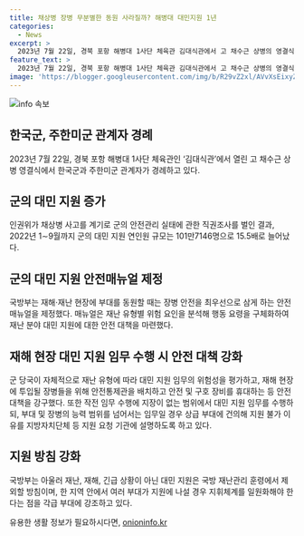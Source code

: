 ```yaml
---
title: 채상병 장병 무분별한 동원 사라질까? 해병대 대민지원 1년
categories:
  - News
excerpt: >
  2023년 7월 22일, 경북 포항 해병대 1사단 체육관 김대식관에서 고 채수근 상병의 영결식이 열렸다. 채상병이 수해 실종자 수색에 참여한 후 순직한지 1년이 지난 가운데, 인권위는 군의 대민 지원 증가에 대해 우려를 표명했다. 군 당국은 장병 안전을 최우선으로 삼는 매뉴얼을 제정하고 대민 지원 임무의 위험성을 평가하며, 국방부는 지역 내 여러 부대의 지원할 경우 일원화된 지휘체계를 강조했다.
feature_text: >
  2023년 7월 22일, 경북 포항 해병대 1사단 체육관 김대식관에서 고 채수근 상병의 영결식이 열렸다. 채상병이 수해 실종자 수색에 참여한 후 순직한지 1년이 지난 가운데, 인권위는 군의 대민 지원 증가에 대해 우려를 표명했다. 군 당국은 장병 안전을 최우선으로 삼는 매뉴얼을 제정하고 대민 지원 임무의 위험성을 평가하며, 국방부는 지역 내 여러 부대의 지원할 경우 일원화된 지휘체계를 강조했다.
image: 'https://blogger.googleusercontent.com/img/b/R29vZ2xl/AVvXsEixyZcFfHzMRdzZMjFBmAUKJYCLCGyLL1o632UiGVXcaFdKo_bkvkuCioo0uUKlGfBVcT3P84aROyZIXSBEx3Aw5nCQ3pTgDom1WDC4m8eifvWiAmWEEVb4x6G_l8C0QH225ldMjyaFvpxGEBGNO37VmDTDMHGhJPq73UglMfDca1-0aw/s1600/blogspot.png'
---
```


<p><img src="https://blogger.googleusercontent.com/img/b/R29vZ2xl/AVvXsEixyZcFfHzMRdzZMjFBmAUKJYCLCGyLL1o632UiGVXcaFdKo_bkvkuCioo0uUKlGfBVcT3P84aROyZIXSBEx3Aw5nCQ3pTgDom1WDC4m8eifvWiAmWEEVb4x6G_l8C0QH225ldMjyaFvpxGEBGNO37VmDTDMHGhJPq73UglMfDca1-0aw/s1600/blogspot.png" alt="info 속보" /></p>

<h2 data-ke-size="size26">한국군, 주한미군 관계자 경례</h2>

<p data-ke-size="size16">2023년 7월 22일, 경북 포항 해병대 1사단 체육관인 ‘김대식관’에서 열린 고 채수근 상병 영결식에서 한국군과 주한미군 관계자가 경례하고 있다.</p>

<h2 data-ke-size="size26">군의 대민 지원 증가</h2>

<p data-ke-size="size16">인권위가 채상병 사고를 계기로 군의 안전관리 실태에 관한 직권조사를 벌인 결과, 2022년 1∼9월까지 군의 대민 지원 연인원 규모는 101만7146명으로 15.5배로 늘어났다.</p>

<h2 data-ke-size="size26">군의 대민 지원 안전매뉴얼 제정</h2>

<p data-ke-size="size16">국방부는 재해·재난 현장에 부대를 동원할 때는 장병 안전을 최우선으로 삼게 하는 안전매뉴얼을 제정했다. 매뉴얼은 재난 유형별 위험 요인을 분석해 행동 요령을 구체화하여 재난 분야 대민 지원에 대한 안전 대책을 마련했다.</p>

<h2 data-ke-size="size26">재해 현장 대민 지원 임무 수행 시 안전 대책 강화</h2>

<p data-ke-size="size16">군 당국이 자체적으로 재난 유형에 따라 대민 지원 임무의 위험성을 평가하고, 재해 현장에 투입될 장병들을 위해 안전통제관을 배치하고 안전 및 구호 장비를 휴대하는 등 안전 대책을 강구했다. 또한 작전 임무 수행에 지장이 없는 범위에서 대민 지원 임무를 수행하되, 부대 및 장병의 능력 범위를 넘어서는 임무일 경우 상급 부대에 건의해 지원 불가 이유를 지방자치단체 등 지원 요청 기관에 설명하도록 하고 있다.</p>

<h2 data-ke-size="size26">지원 방침 강화</h2>

<p data-ke-size="size16">국방부는 아울러 재난, 재해, 긴급 상황이 아닌 대민 지원은 국방 재난관리 훈령에서 제외할 방침이며, 한 지역 안에서 여러 부대가 지원에 나설 경우 지휘체계를 일원화해야 한다는 점을 각급 부대에 강조하고 있다.</p>
유용한 생활 정보가 필요하시다면, <a href="https://onioninfo.kr" rel="dofollow">onioninfo.kr</a>


